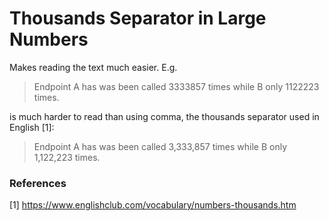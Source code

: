 Thousands Separator in Large Numbers
==== 

Makes reading the text much easier. E.g. 

>  Endpoint A has was been called  3333857 times while B only 1122223 times.

is much harder to read than using comma, the thousands separator used in English [1]: 

>  Endpoint A has was been called  3,333,857 times while B only 1,122,223 times.


### References
[1] https://www.englishclub.com/vocabulary/numbers-thousands.htm


